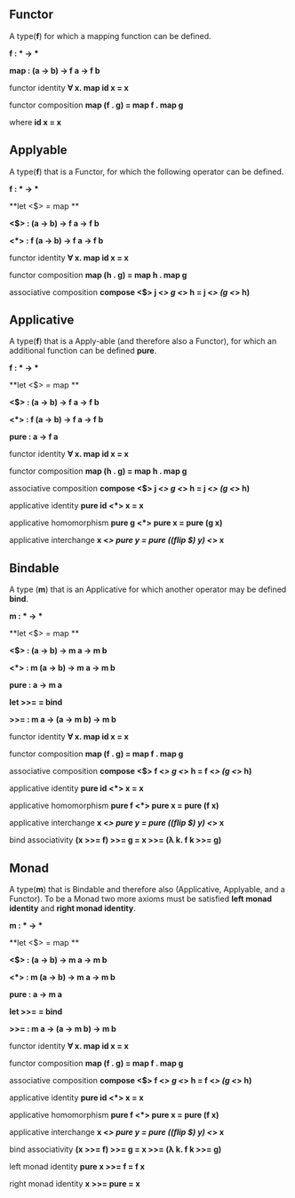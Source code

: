 ## Functor
A type(**f**) for which a mapping function can be defined.

**f : \* -> \***

**map : (a -> b) -> f a -> f b**

functor identity **&forall; x. map id x = x**

functor composition **map (f . g) = map f . map g**

where **id x = x**

## Applyable
A type(**f**) that is a Functor, for which the following operator can be defined.

**f : \* -> \***

**let <$> = map **

**<$> : (a -> b) -> f a -> f b**

**<*> : f (a -> b) -> f a -> f b**

functor identity **&forall; x. map id x = x**

functor composition **map (h . g) = map h . map g**

associative composition **compose <$> j <*> g <*> h = j <*> (g <*> h)**

## Applicative
A type(**f**) that is a Apply-able (and therefore also a Functor), for which an additional function can be defined **pure**.

**f : \* -> \***

**let <$> = map **

**<$> : (a -> b) -> f a -> f b**

**<*> : f (a -> b) -> f a -> f b**

**pure : a -> f a**

functor identity **&forall; x. map id x = x**

functor composition **map (h . g) = map h . map g**

associative composition **compose <$> j <*> g <*> h = j <*> (g <*> h)**

applicative identity **pure id <*> x = x**

applicative homomorphism **pure g <*> pure x = pure (g x)**

applicative interchange **x <*> pure y = pure ((flip $) y) <*> x**

## Bindable
A type (**m**) that is an Applicative for which another operator may be defined **bind**.

**m : \* -> \***

**let <$> = map **

**<$> : (a -> b) -> m a -> m b**

**<*> : m (a -> b) -> m a -> m b**

**pure : a -> m a**

**let >>= = bind**

**>>= : m a -> (a -> m b) -> m b**

functor identity **&forall; x. map id x = x**

functor composition **map (f . g) = map f . map g**

associative composition **compose <$> f <*> g <*> h = f <*> (g <*> h)**

applicative identity **pure id <*> x = x**

applicative homomorphism **pure f <*> pure x = pure (f x)**

applicative interchange **x <*> pure y = pure ((flip $) y) <*> x**

bind associativity **(x >>= f) >>= g = x >>= (&lambda; k. f k >>= g)**

## Monad
A type(**m**) that is Bindable and therefore also (Applicative, Applyable, and a Functor).  To be a Monad two more axioms must be satisfied **left monad identity** and **right monad identity**.

**m : \* -> \***

**let <$> = map **

**<$> : (a -> b) -> m a -> m b**

**<*> : m (a -> b) -> m a -> m b**

**pure : a -> m a**

**let >>= = bind**

**>>= : m a -> (a -> m b) -> m b**

functor identity **&forall; x. map id x = x**

functor composition **map (f . g) = map f . map g**

associative composition **compose <$> f <*> g <*> h = f <*> (g <*> h)**

applicative identity **pure id <*> x = x**

applicative homomorphism **pure f <*> pure x = pure (f x)**

applicative interchange **x <*> pure y = pure ((flip $) y) <*> x**

bind associativity **(x >>= f) >>= g = x >>= (&lambda; k. f k >>= g)**

left monad identity **pure x >>= f = f x**

right monad identity **x >>= pure = x**
